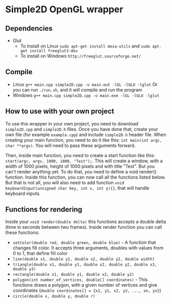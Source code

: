 # Simple2D OpenGL wrapper

## Dependencies
* Glut
  * To install on Linux `sudo apt-get install mesa-utils` and `sudo apt-get install freeglut3-dev`
  * To install on Windows `http://freeglut.sourceforge.net/`

## Compile
* Linux `g++ main.cpp simple2D.cpp -o main.out -lGL -lGLU -lglut`
Or you can run `./run.sh`, and it will compile and run the program
* Windows `g++ main.cpp simple2D.cpp -o main.exe -lGL -lGLU -lglut`

## How to use with your own project
To use this wrapper in your own project, you need to download `simple2D.cpp` and `simple2D.h` files. Once you have done that, create your own file (for example `example.cpp`) and include `simple2D.h` header file. When creating your main function, you need to do it like this:  `int main(int argc, char **argv)`. You will need to pass these arguments forward.

Then, inside main function, you need to create a start function like this: `start(argc, argv, 1000, 1000, "Test");`. This will create a window, with a width of 1000 pixels, height of 1000 pixels and with title "Test". But you can't render anything yet. To do that, you need to define a void render() function. Inside this function, you can now call all the functions listed below. But that is not all, you will also need to add function `void keyboardInput(unsigned char key, int x, int y){}`, that will handle keyboard inputs.

## Functions for rendering
Inside your `void render(double delta)` this functions accepts a double delta (time in seconds between two frames). Inside render function you can call these functions:
* `setColor(double red, double green, double blue)` - A function that changes fill color. It accepts three arguments, doubles with values from 0 to 1, that define fill color
* `line(double x1, double y1, double x2, double y2, double width)`
* `triangle(double x1, double y1, double x2, double y2, double x3, double y3)`
* `rectangle(double x1, double y1, double x2, double y2)`
* `polygon(int number_of_vertices, double[] coordinates)` - This functions draws a polygon, with a given number of vertices and give coordinates (`double coordinates[] = {x1, y1, x2, y2, ..., xn, yn}`)
* `circle(double x, double y, double r)`
